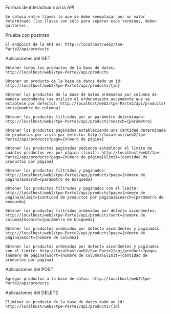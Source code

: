 Formas de interactuar con la API
    
    Se coloca entre llaves lo que se debe reemplazar por un valor determinado (las llaves son sólo para separar esos términos, deben quitarse).

Prueba con postman

    El endpoint de la API es: http://localhost/web2/tpe-Parte2/api/products

Aplicaciones del GET

    Obtener todos los productos de la base de datos: http://localhost/web2/tpe-Parte2/api/products

    Obtener un producto de la base de datos dado un id: http://localhost/web2/tpe-Parte2/api/products/{id}

    Obtener los productos de la base de datos ordenados por columna de manera ascendente (se utilizó el ordenamiento ascendente que se establece por defecto): http://localhost/web2/tpe-Parte2/api/products?sort={nombre de columna}

    Obtener los productos filtrados por un parámetro determinado: http://localhost/web2/tpe-Parte2/api/products?search={parámetro}

    Obtener los productos paginados estableciendo una cantidad determinada de productos por vista por defecto: http://localhost/web2/tpe-Parte2/api/products?page={número de página}

    Obtener los productos paginados pudiendo establecer el límite de cuántos productos ver por página (limit): http://localhost/web2/tpe-Parte2/api/products?page={número de página}&limit={cantidad de productos por página}

    Obtener los productos filtrados y paginados: http://localhost/web2/tpe-Parte2/api/products?page={número de página}&search={parámetro de búsqueda}

    Obtener los productos filtrados y paginados con el limite: http://localhost/web2/tpe-Parte2/api/products?page={número de página}&limit={cantidad de productos por página}&search={parámetro de búsqueda}

    Obtener los productos filtrados ordenados por defecto ascendentes: http://localhost/web2/tpe-Parte2/api/products?sort={nombre de columna}&search={parámetro de búsqueda}

    Obtener los productos ordenados por defecto ascendentes y paginados: http://localhost/web2/tpe-Parte2/api/products?page={número de página}&sort={nombre de columna}

    Obtener los productos ordenados por defecto ascendentes y paginados con el limite: http://localhost/web2/tpe-Parte2/api/products?page={número de página}&sort={nombre de columna}&limit={cantidad de productos por página}

Aplicaciones del POST

    Agregar productos a la base de datos: http://localhost/web2/tpe-Parte2/api/products

Aplicaciones del DELETE

    Eliminar un producto de la base de datos dado un id: http://localhost/web2/tpe-Parte2/api/products/{id}

